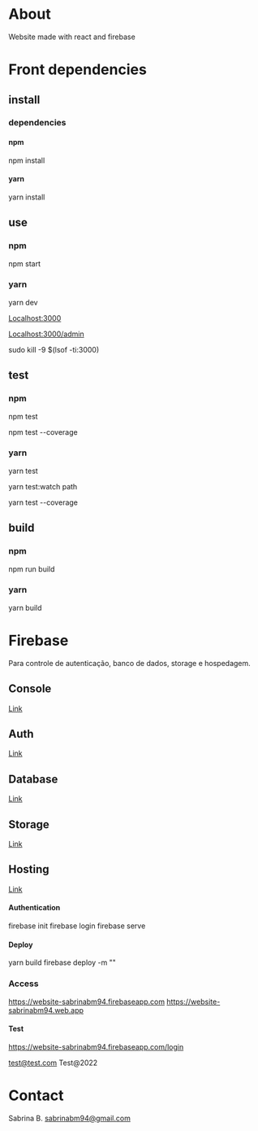 # About

Website made with react and firebase

# Front dependencies

## install

### dependencies

#### npm

npm install

#### yarn

yarn install

## use

### npm

npm start

### yarn

yarn dev

[Localhost:3000](http://localhost:3000)

[Localhost:3000/admin](http://localhost:3000/admin)

sudo kill -9 $(lsof -ti:3000)

## test

### npm

npm test

npm test --coverage

### yarn

yarn test

yarn test:watch path

yarn test --coverage

## build

### npm

npm run build

### yarn

yarn build

# Firebase

Para controle de autenticação, banco de dados, storage e hospedagem.

## Console

[Link](https://console.firebase.google.com/u/0/?pli=1)

## Auth

[Link](https://console.firebase.google.com/u/0/project/website-sabrinabm94/authentication/users)

## Database

[Link](https://console.firebase.google.com/u/0/project/website-sabrinabm94/database/website-sabrinabm94-default-rtdb/data/~2F)

## Storage

[Link](https://console.firebase.google.com/project/website-sabrinabm94/storage/website-sabrinabm94.appspot.com/files)

## Hosting

[Link](https://console.firebase.google.com/u/0/project/website-sabrinabm94/hosting/sites)

#### Authentication

firebase init
firebase login
firebase serve

#### Deploy

yarn build
firebase deploy -m ""

### Access

https://website-sabrinabm94.firebaseapp.com
https://website-sabrinabm94.web.app

#### Test

https://website-sabrinabm94.firebaseapp.com/login

test@test.com
Test@2022

# Contact

Sabrina B.
sabrinabm94@gmail.com
